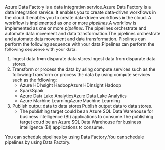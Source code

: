 
<!--
    As of 2017/10/06, this 'include' file is meant to replace the first paragraph of plain text that is duplicated at the top inside every tutorial-*.md article in azure-docs-pr/articles/data-factory/.

    This 'include' file is basically one paragraph.
    It explains what Azure Data Factory is, to someone who knows nothing about ADF.
-->

<span data-ttu-id="10d92-101">Azure Data Factory is a data integration service.</span><span class="sxs-lookup"><span data-stu-id="10d92-101">Azure Data Factory is a data integration service.</span></span> <span data-ttu-id="10d92-102">It enables you to create data-driven workflows in the cloud.</span><span class="sxs-lookup"><span data-stu-id="10d92-102">It enables you to create data-driven workflows in the cloud.</span></span> <span data-ttu-id="10d92-103">A workflow is implemented as one or more *pipelines*.</span><span class="sxs-lookup"><span data-stu-id="10d92-103">A workflow is implemented as one or more *pipelines*.</span></span> <span data-ttu-id="10d92-104">The pipelines orchestrate and automate data movement and data transformation.</span><span class="sxs-lookup"><span data-stu-id="10d92-104">The pipelines orchestrate and automate data movement and data transformation.</span></span> <span data-ttu-id="10d92-105">Pipelines can perform the following sequence with your data:</span><span class="sxs-lookup"><span data-stu-id="10d92-105">Pipelines can perform the following sequence with your data:</span></span>

1. <span data-ttu-id="10d92-106">Ingest data from disparate data stores.</span><span class="sxs-lookup"><span data-stu-id="10d92-106">Ingest data from disparate data stores.</span></span>
2. <span data-ttu-id="10d92-107">Transform or process the data by using compute services such as the following:</span><span class="sxs-lookup"><span data-stu-id="10d92-107">Transform or process the data by using compute services such as the following:</span></span>
    - <span data-ttu-id="10d92-108">Azure HDInsight Hadoop</span><span class="sxs-lookup"><span data-stu-id="10d92-108">Azure HDInsight Hadoop</span></span>
    - <span data-ttu-id="10d92-109">Spark</span><span class="sxs-lookup"><span data-stu-id="10d92-109">Spark</span></span>
    - <span data-ttu-id="10d92-110">Azure Data Lake Analytics</span><span class="sxs-lookup"><span data-stu-id="10d92-110">Azure Data Lake Analytics</span></span>
    - <span data-ttu-id="10d92-111">Azure Machine Learning</span><span class="sxs-lookup"><span data-stu-id="10d92-111">Azure Machine Learning</span></span>
3. <span data-ttu-id="10d92-112">Publish output data to data stores.</span><span class="sxs-lookup"><span data-stu-id="10d92-112">Publish output data to data stores.</span></span>
    - <span data-ttu-id="10d92-113">The publishing target could be an Azure SQL Data Warehouse for business intelligence (BI) applications to consume.</span><span class="sxs-lookup"><span data-stu-id="10d92-113">The publishing target could be an Azure SQL Data Warehouse for business intelligence (BI) applications to consume.</span></span> 

<span data-ttu-id="10d92-114">You can schedule pipelines by using Data Factory.</span><span class="sxs-lookup"><span data-stu-id="10d92-114">You can schedule pipelines by using Data Factory.</span></span>

